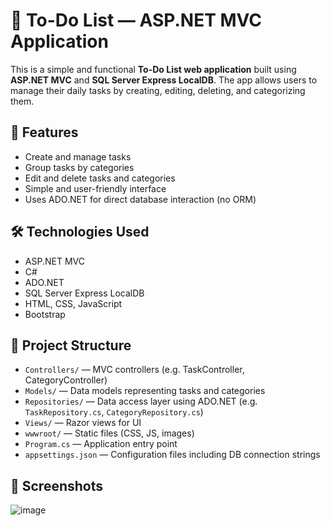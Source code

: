 # 📝 To-Do List — ASP.NET MVC Application

This is a simple and functional **To-Do List web application** built using **ASP.NET MVC** and **SQL Server Express LocalDB**. The app allows users to manage their daily tasks by creating, editing, deleting, and categorizing them.

## 📌 Features

- Create and manage tasks
- Group tasks by categories
- Edit and delete tasks and categories
- Simple and user-friendly interface
- Uses ADO.NET for direct database interaction (no ORM)

## 🛠️ Technologies Used

- ASP.NET MVC
- C#
- ADO.NET
- SQL Server Express LocalDB
- HTML, CSS, JavaScript
- Bootstrap

## 📁 Project Structure

- `Controllers/` — MVC controllers (e.g. TaskController, CategoryController)
- `Models/` — Data models representing tasks and categories
- `Repositories/` — Data access layer using ADO.NET (e.g. `TaskRepository.cs`, `CategoryRepository.cs`)
- `Views/` — Razor views for UI
- `wwwroot/` — Static files (CSS, JS, images)
- `Program.cs` — Application entry point
- `appsettings.json` — Configuration files including DB connection strings

## 📸 Screenshots
![image](https://github.com/user-attachments/assets/69ea21d1-d77a-49c2-bcab-b4e03fdfc7ec)

